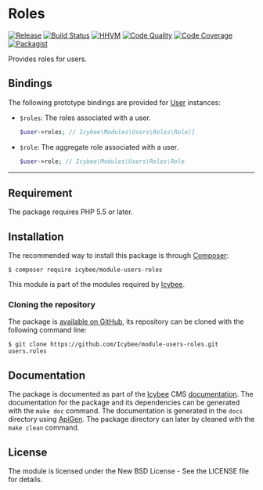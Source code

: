 # Roles

[![Release](https://img.shields.io/packagist/v/icybee/module-users-roles.svg)](https://packagist.org/packages/icybee/module-users-roles)
[![Build Status](https://img.shields.io/travis/Icybee/module-users-roles/master.svg)](https://travis-ci.org/Icybee/module-users-roles)
[![HHVM](https://img.shields.io/hhvm/icybee/module-users-roles.svg)](http://hhvm.h4cc.de/package/icybee/module-users-roles)
[![Code Quality](https://img.shields.io/scrutinizer/g/Icybee/module-users-roles/master.svg)](https://scrutinizer-ci.com/g/Icybee/module-users-roles)
[![Code Coverage](https://img.shields.io/coveralls/Icybee/module-users-roles/master.svg)](https://coveralls.io/r/Icybee/module-users-roles)
[![Packagist](https://img.shields.io/packagist/dt/icybee/module-users-roles.svg)](https://packagist.org/packages/icybee/module-users-roles)

Provides roles for users.





## Bindings

The following prototype bindings are provided for [User][] instances:

- `$roles`: The roles associated with a user.

	```php
	$user->roles; // Icybee\Modules\Users\Roles\Role[]
	```

- `$role`: The aggregate role associated with a user.

	```php
	$user->role; // Icybee\Modules\Users\Roles\Role
	```





----------





## Requirement

The package requires PHP 5.5 or later.





## Installation

The recommended way to install this package is through [Composer](http://getcomposer.org/):

```
$ composer require icybee/module-users-roles
```

This module is part of the modules required by [Icybee](http://icybee.org).





### Cloning the repository

The package is [available on GitHub](https://github.com/Icybee/module-users-roles-roles), its repository can be
cloned with the following command line:

	$ git clone https://github.com/Icybee/module-users-roles.git users.roles





## Documentation

The package is documented as part of the [Icybee](http://icybee.org/) CMS
[documentation](http://icybee.org/docs/). The documentation for the package and its
dependencies can be generated with the `make doc` command. The documentation is generated in
the `docs` directory using [ApiGen](http://apigen.org/). The package directory can later by
cleaned with the `make clean` command.





## License

The module is licensed under the New BSD License - See the LICENSE file for details.






[User]: https://github.com/Icybee/module-users/blob/3.0/lib/User.php